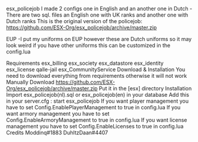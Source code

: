 esx_policejob
I made 2 configs one in English and an another one in Dutch -There are two sql. files an English one with UK ranks and another one with Dutch ranks
This is the original version of the policejob: https://github.com/ESX-Org/esx_policejob/archive/master.zip

EUP
-I put my uniforms on EUP however these are Dutch uniforms so it may look weird if you have other uniforms this can be customized in the config.lua

Requirements
esx_billing
esx_society
esx_datastore
esx_identity
esx_license
qalle-jail
esx_CommunityService
Download & Installation
You need to download everything from requirements otherwise it will not work
Manually
Download https://github.com/ESX-Org/esx_policejob/archive/master.zip
Put it in the [esx] directory
Installation
Import esx_policejob(nl).sql or esx_policejob(en) in your database
Add this in your server.cfg :
start esx_policejob
If you want player management you have to set Config.EnablePlayerManagement to true in config.lua
If you want armory management you have to set Config.EnableArmoryManagement to true in config.lua
If you want license management you have to set Config.EnableLicenses to true in config.lua
Credits
Moddinq#1883
DuhItzDaan#4407
